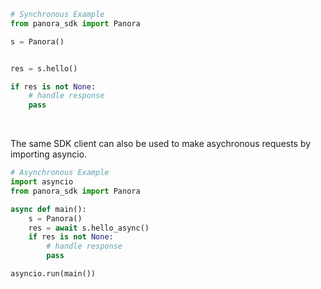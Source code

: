 <!-- Start SDK Example Usage [usage] -->
```python
# Synchronous Example
from panora_sdk import Panora

s = Panora()


res = s.hello()

if res is not None:
    # handle response
    pass
```

</br>

The same SDK client can also be used to make asychronous requests by importing asyncio.
```python
# Asynchronous Example
import asyncio
from panora_sdk import Panora

async def main():
    s = Panora()
    res = await s.hello_async()
    if res is not None:
        # handle response
        pass

asyncio.run(main())
```
<!-- End SDK Example Usage [usage] -->